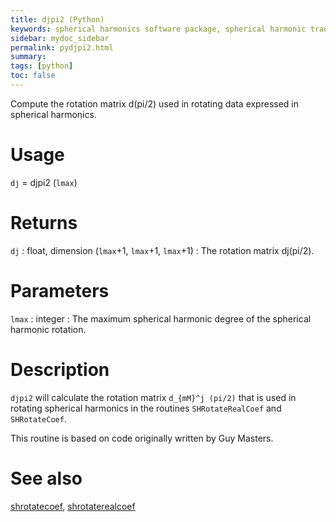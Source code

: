 ```yaml
---
title: djpi2 (Python)
keywords: spherical harmonics software package, spherical harmonic transform, legendre functions, multitaper spectral analysis, fortran, Python, gravity, magnetic field
sidebar: mydoc_sidebar
permalink: pydjpi2.html
summary:
tags: [python]
toc: false
---
```


Compute the rotation matrix d(pi/2) used in rotating data expressed in spherical harmonics.

# Usage

`dj` = djpi2 (`lmax`)

# Returns

`dj` : float, dimension (`lmax`+1, `lmax`+1, `lmax`+1)
:   The rotation matrix dj(pi/2).

# Parameters

`lmax` : integer
:   The maximum spherical harmonic degree of the spherical harmonic rotation.

# Description

`djpi2` will calculate the rotation matrix `d_{mM}^j (pi/2)` that is used in rotating spherical harmonics in the routines `SHRotateRealCoef` and `SHRotateCoef`.

This routine is based on code originally written by Guy Masters.

# See also

[shrotatecoef](pyshrotatecoef.html), [shrotaterealcoef](pyshrotaterealcoef.html)
